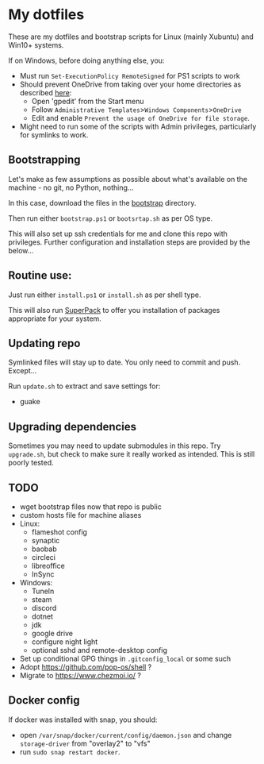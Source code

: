 # My dotfiles

These are my dotfiles and bootstrap scripts for Linux (mainly Xubuntu) and Win10+ systems.

If on Windows, before doing anything else, you:
* Must run `Set-ExecutionPolicy RemoteSigned` for PS1 scripts to work
* Should prevent OneDrive from taking over your home directories as described [here](https://answers.microsoft.com/en-us/windows/forum/all/taking-back-control-of-your-folders-from-onedrive/7b7ad05e-8b05-4bcd-9772-9e4eee880346):
  * Open 'gpedit' from the Start menu
  * Follow `Administrative Templates`>`Windows Components`>`OneDrive`
  * Edit and enable `Prevent the usage of OneDrive for file storage`.
* Might need to run some of the scripts with Admin privileges, particularly for symlinks to work.

## Bootstrapping

Let's make as few assumptions as possible about what's available on the machine - no git, no Python, nothing...

In this case, download the files in the [bootstrap](bootstrap) directory.

Then run either `bootstrap.ps1` or `bootsrtap.sh` as per OS type.

This will also set up ssh credentials for me and clone this repo with privileges. Further configuration and installation steps are provided by the below...

## Routine use:

Just run either `install.ps1` or `install.sh` as per shell type.

This will also run [SuperPack](https://github.com/martukas/superpack) to offer you installation of packages appropriate for your system.

## Updating repo

Symlinked files will stay up to date. You only need to commit and push. Except...

Run `update.sh` to extract and save settings for:
* guake

## Upgrading dependencies

Sometimes you may need to update submodules in this repo. Try `upgrade.sh`, but check to make sure it really worked as intended. This is still poorly tested.

## TODO

* wget bootstrap files now that repo is public
* custom hosts file for machine aliases
* Linux:
  * flameshot config
  * synaptic
  * baobab
  * circleci
  * libreoffice
  * InSync
* Windows:
  * TuneIn
  * steam
  * discord
  * dotnet
  * jdk
  * google drive
  * configure night light
  * optional sshd and remote-desktop config
* Set up conditional GPG things in `.gitconfig_local` or some such
* Adopt https://github.com/pop-os/shell ?
* Migrate to https://www.chezmoi.io/ ?

## Docker config
If docker was installed with snap, you should:
* open `/var/snap/docker/current/config/daemon.json` and change `storage-driver` from "overlay2" to "vfs"
* run `sudo snap restart docker`.

